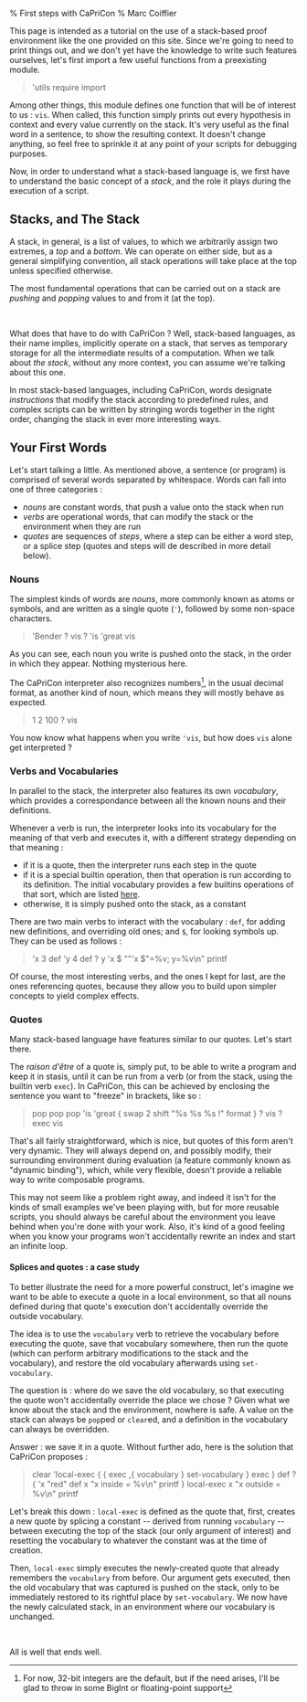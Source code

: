 % First steps with CaPriCon
% Marc Coiffier

This page is intended as a tutorial on the use of a stack-based proof
environment like the one provided on this site. Since we're going to
need to print things out, and we don't yet have the knowledge to write
such features ourselves, let's first import a few useful functions
from a preexisting module.

> 'utils require import

Among other things, this module defines one function that will be of
interest to us : `vis`. When called, this function simply prints out
every hypothesis in context and every value currently on the
stack. It's very useful as the final word in a sentence, to show the
resulting context. It doesn't change anything, so feel free to
sprinkle it at any point of your scripts for debugging purposes.

Now, in order to understand what a stack-based language is, we first
have to understand the basic concept of a *stack*, and the role it
plays during the execution of a script.

Stacks, and The Stack
---------------------

A stack, in general, is a list of values, to which we arbitrarily
assign two extremes, a *top* and a *bottom*. We can operate on either
side, but as a general simplifying convention, all stack operations
will take place at the top unless specified otherwise.

The most fundamental operations that can be carried out on a stack are
*pushing* and *popping* values to and from it (at the top).

<br/>

What does that have to do with CaPriCon ? Well, stack-based languages,
as their name implies, implicitly operate on a stack, that serves as
temporary storage for all the intermediate results of a
computation. When we talk about *the stack*, without any more context,
you can assume we're talking about this one.

In most stack-based languages, including CaPriCon, words designate
*instructions* that modify the stack according to predefined rules,
and complex scripts can be written by stringing words together in the
right order, changing the stack in ever more interesting ways.

Your First Words
----------------

Let's start talking a little. As mentioned above, a sentence (or
program) is comprised of several words separated by whitespace. Words
can fall into one of three categories :

  - *nouns* are constant words, that push a value onto the stack when
     run
  - *verbs* are operational words, that can modify the stack or the
     environment when they are run
  - *quotes* are sequences of *steps*, where a step can be either a
    word step, or a splice step (quotes and steps will de described in
    more detail below).

### Nouns

The simplest kinds of words are *nouns*, more commonly known as atoms
or symbols, and are written as a single quote (`'`), followed by some
non-space characters.

> 'Bender
>? vis
>? 'is 'great vis

As you can see, each noun you write is pushed onto the stack, in the
order in which they appear. Nothing mysterious here.

The CaPriCon interpreter also recognizes numbers[^integer-format], in
the usual decimal format, as another kind of noun, which means they
will mostly behave as expected.

[^integer-format]: For now, 32-bit integers are the default, but if
the need arises, I'll be glad to throw in some BigInt or floating-point
support

> 1 2 100
>? vis

You now know what happens when you write `'vis`, but how does `vis`
alone get interpreted ?

### Verbs and Vocabularies

In parallel to the stack, the interpreter also features its own
*vocabulary*, which provides a correspondance between all the known
nouns and their definitions.

Whenever a verb is run, the interpreter looks into its vocabulary for
the meaning of that verb and executes it, with a different strategy
depending on that meaning :

  - if it is a quote, then the interpreter runs each step in the quote
  - if it is a special builtin operation, then that operation is run
    according to its definition. The initial vocabulary provides a few
    builtins operations of that sort, which are listed
    [here](lexicon.html).
  - otherwise, it is simply pushed onto the stack, as a constant

There are two main verbs to interact with the vocabulary : `def`, for
adding new definitions, and overriding old ones; and `$`, for looking
symbols up. They can be used as follows :

> 'x 3 def 'y 4 def
>? y 'x $ "\"'x $\"=%v; y=%v\n" printf

Of course, the most interesting verbs, and the ones I kept for last,
are the ones referencing quotes, because they allow you to build upon
simpler concepts to yield complex effects.

### Quotes

Many stack-based language have features similar to our quotes. Let's
start there.

The *raison d'être* of a quote is, simply put, to be able to write a
program and keep it in stasis, until it can be run from a verb (or
from the stack, using the builtin verb `exec`). In CaPriCon, this
can be achieved by enclosing the sentence you want to "freeze" in
brackets, like so :

> pop pop pop 'is 'great
> { swap 2 shift "%s %s %s !" format }
>? vis
>? exec vis

That's all fairly straightforward, which is nice, but quotes of this
form aren't very dynamic. They will always depend on, and possibly
modify, their surrounding environment during evaluation (a feature
commonly known as "dynamic binding"), which, while very flexible,
doesn't provide a reliable way to write composable programs.

This may not seem like a problem right away, and indeed it isn't for
the kinds of small examples we've been playing with, but for more
reusable scripts, you should always be careful about the environment
you leave behind when you're done with your work. Also, it's kind of a
good feeling when you know your programs won't accidentally rewrite an
index and start an infinite loop.

#### Splices and quotes : a case study

To better illustrate the need for a more powerful construct, let's
imagine we want to be able to execute a quote in a local environment,
so that all nouns defined during that quote's execution don't
accidentally override the outside vocabulary.

The idea is to use the `vocabulary` verb to retrieve the vocabulary
before executing the quote, save that vocabulary somewhere, then run
the quote (which can perform arbitrary modifications to the stack and
the vocabulary), and restore the old vocabulary afterwards using
`set-vocabulary`.

The question is : where do we save the old vocabulary, so that
executing the quote won't accidentally override the place we chose ?
Given what we know about the stack and the environment, nowhere is
safe. A value on the stack can always be `pop`ped or `clear`ed, and a
definition in the vocabulary can always be overridden.

Answer : we save it in a quote. Without further ado, here is the
solution that CaPriCon proposes :

> clear 'local-exec {
>   { exec ,{ vocabulary } set-vocabulary }
>   exec } def
>? { 'x "red" def x "x inside = %v\n" printf } local-exec x "x outside = %v\n" printf

Let's break this down : `local-exec` is defined as the quote that,
first, creates a new quote by splicing a constant -- derived from
running `vocabulary` -- between executing the top of the stack (our
only argument of interest) and resetting the vocabulary to whatever
the constant was at the time of creation.

Then, `local-exec` simply executes the newly-created quote that
already remembers the `vocabulary` from before. Our argument gets
executed, then the old vocabulary that was captured is pushed on the
stack, only to be immediately restored to its rightful place by
`set-vocabulary`. We now have the newly calculated stack, in an
environment where our vocabulary is unchanged.

<br/>

All is well that ends well.
